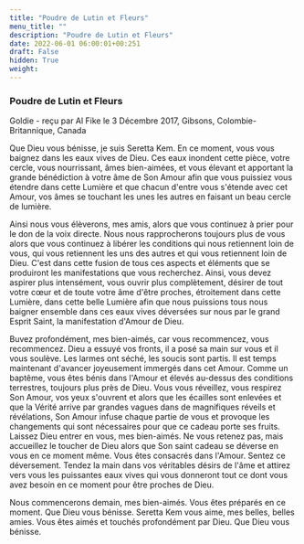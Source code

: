 ```yaml
---
title: "Poudre de Lutin et Fleurs"
menu_title: ""
description: "Poudre de Lutin et Fleurs"
date: 2022-06-01 06:00:01+00:251
draft: False
hidden: True
weight:
---
```

### Poudre de Lutin et Fleurs

Goldie - reçu par Al Fike le 3 Décembre 2017, Gibsons, Colombie-Britannique, Canada

Que Dieu vous bénisse, je suis Seretta Kem. En ce moment, vous vous baignez dans les eaux vives de Dieu. Ces eaux inondent cette pièce, votre cercle, vous nourrissant, âmes bien-aimées, et vous élevant et apportant la grande bénédiction à votre âme de Son Amour afin que vous puissiez vous étendre dans cette Lumière et que chacun d'entre vous s'étende avec cet Amour, vos âmes se touchant les unes les autres en faisant un beau cercle de lumière.

Ainsi nous vous élèverons, mes amis, alors que vous continuez à prier pour le don de la voix directe. Nous nous rapprocherons toujours plus de vous alors que vous continuez à libérer les conditions qui nous retiennent loin de vous, qui vous retiennent les uns des autres et qui vous retiennent loin de Dieu. C'est dans cette fusion de tous ces aspects et éléments que se produiront les manifestations que vous recherchez. Ainsi, vous devez aspirer plus intensément, vous ouvrir plus complètement, désirer de tout votre cœur et de toute votre âme d'être proches, étroitement dans cette Lumière, dans cette belle Lumière afin que nous puissions tous nous baigner ensemble dans ces eaux vives déversées sur nous par le grand Esprit Saint, la manifestation d'Amour de Dieu.

Buvez profondément, mes bien-aimés, car vous recommencez, vous recommencez. Dieu a essuyé vos fronts, il a posé sa main sur vous et il vous soulève. Les larmes ont séché, les soucis sont partis. Il est temps maintenant d'avancer joyeusement immergés dans cet Amour. Comme un baptême, vous êtes bénis dans l'Amour et élevés au-dessus des conditions terrestres, toujours plus près de Dieu. Vous vous réveillez, vous respirez Son Amour, vos yeux s'ouvrent et alors que les écailles sont enlevées et que la Vérité arrive par grandes vagues dans de magnifiques réveils et révélations, Son Amour infuse chaque partie de vous et provoque les changements qui sont nécessaires pour que ce cadeau porte ses fruits. Laissez Dieu entrer en vous, mes bien-aimés. Ne vous retenez pas, mais accueillez le toucher de Dieu alors que Son saint cadeau se déverse en vous en ce moment même. Vous êtes consacrés dans l'Amour. Sentez ce déversement. Tendez la main dans vos véritables désirs de l'âme et attirez vers vous les puissantes eaux vives qui vous donneront tout ce dont vous avez besoin en ce moment pour être proches de Dieu.

Nous commencerons demain, mes bien-aimés. Vous êtes préparés en ce moment. Que Dieu vous bénisse. Seretta Kem vous aime, mes belles, belles amies. Vous êtes aimés et touchés profondément par Dieu. Que Dieu vous bénisse.



